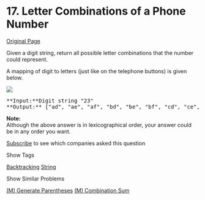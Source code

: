 # 17. Letter Combinations of a Phone Number

[Original Page](https://leetcode.com/problems/letter-combinations-of-a-phone-number/)

Given a digit string, return all possible letter combinations that the number could represent.

A mapping of digit to letters (just like on the telephone buttons) is given below.

![](http://upload.wikimedia.org/wikipedia/commons/thumb/7/73/Telephone-keypad2.svg/200px-Telephone-keypad2.svg.png)

<pre>**Input:**Digit string "23"
**Output:** ["ad", "ae", "af", "bd", "be", "bf", "cd", "ce", "cf"].
</pre>

**Note:**  
Although the above answer is in lexicographical order, your answer could be in any order you want.

<div>

[Subscribe](/subscribe/) to see which companies asked this question

</div>

<div>

<div id="tags" class="btn btn-xs btn-warning">Show Tags</div>

<span class="hidebutton">[Backtracking](/tag/backtracking/) [String](/tag/string/)</span></div>

<div>

<div id="similar" class="btn btn-xs btn-warning">Show Similar Problems</div>

<span class="hidebutton">[(M) Generate Parentheses](/problems/generate-parentheses/) [(M) Combination Sum](/problems/combination-sum/)</span></div>
